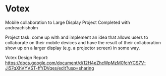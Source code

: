 # Votex
Mobile collaboration to Large Display Project 
Completed with andreachisholm 

Project task: come up with and implement an idea that allows users to collaborate on their mobile devices and have the result of their collaboration show up on a larger display (e.g. a projector screen) in some way.

Votex Design Report: https://docs.google.com/document/d/12H4eZhcWpMzM0fchYCS7V-Ji57qXhVYVST-ffYDVqes/edit?usp=sharing
